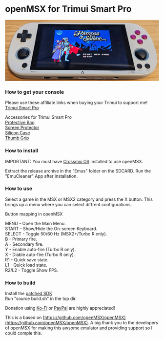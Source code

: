 # openMSX for Trimui Smart Pro

<img height="200" src="images/trimui_smart_pro.jpg"> 

### How to get your console
Please use these affiliate links when buying your Trimui to support me!  
[Trimui Smart Pro](https://s.click.aliexpress.com/e/_DC7NNMZ)

Accessories for Trimui Smart Pro  
[Protective Bag](https://s.click.aliexpress.com/e/_DnKA17f)  
[Screen Protector](https://s.click.aliexpress.com/e/_DCqp3jf)  
[Silicon Case](https://s.click.aliexpress.com/e/_Dk2vuOp)  
[Thumb Grip](https://s.click.aliexpress.com/e/_Dm0gxmz)


### How to install
IMPORTANT: You must have [Crossmix OS](https://github.com/cizia64/CrossMix-OS) installed to use openMSX.

Extract the release archive in the "Emus" folder on the SDCARD. Run the "EmuCleaner" App after installation.

### How to use
Select a game in the MSX or MSX2 category and press the X button. This brings up a menu where you can select diffrent configurations.

Button mapping in openMSX

MENU - Open the Main Menu.  
START - Show/Hide the On-screen Keyboard.  
SELECT - Toggle 50/60 Hz (MSX2+/Turbo R only).  
B - Primary fire.  
A - Secondary fire.  
Y - Enable auto-fire (Turbo R only).  
X - Diable auto-fire (Turbo R only).  
R1 - Quick save state.  
L1 - Quick load state.  
R2/L2 - Toggle Show FPS.

### How to build
Install the [patched SDK](https://github.com/pthalin/SDK_Trimui_Smart_Pro)  
Run "source build.sh" in the top dir.


Donation using [Ko-Fi](https://ko-fi.com/patriksretrotech) or [PayPal](https://www.paypal.com/donate/?business=UCTJFD6L7UYFL&no_recurring=0&item_name=Please+support+me%21&currency_code=SEK) are highly appreciated!

This is a based on [https://github.com/openMSX/openMSX](https://github.com/openMSX/openMSX).
A big thank you to the developers of openMSX for making this awsome emulator and providing support so I could comple this. 